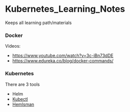 # Kubernetes_Learning_Notes
Keeps all learning path/materials


### Docker
Videos:
- https://www.youtube.com/watch?v=3c-iBn73dDE
- https://www.edureka.co/blog/docker-commands/


### Kubernetes
There are 3 tools 
- Helm
- [Kubectl](https://kubernetes.io/docs/reference/command-line-tools-reference/kubelet/)
- [Hemlsman](https://github.com/Praqma/helmsman)
